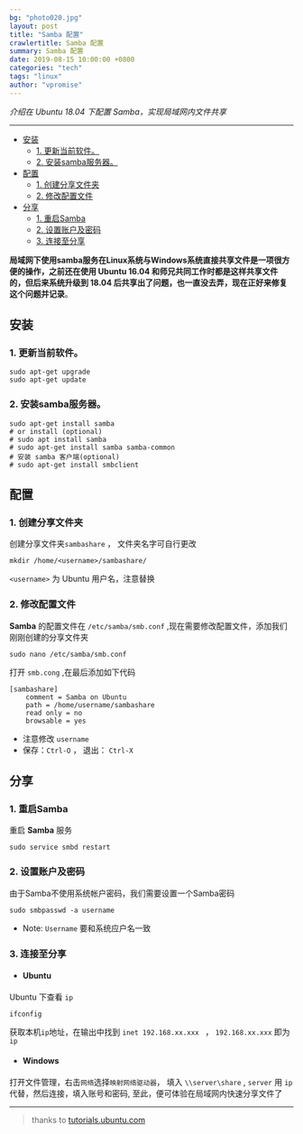 ```yaml
---
bg: "photo020.jpg"
layout: post
title: "Samba 配置"
crawlertitle: Samba 配置
summary: Samba 配置
date: 2019-08-15 10:00:00 +0800
categories: "tech"
tags: "linux"
author: "vpromise"
---
```


*介绍在 Ubuntu 18.04 下配置 Samba，实现局域网内文件共享*

---

- [安装](#安装)
  - [1. 更新当前软件。](#1-更新当前软件)
  - [2. 安装samba服务器。](#2-安装samba服务器)
- [配置](#配置)
  - [1. 创建分享文件夹](#1-创建分享文件夹)
  - [2. 修改配置文件](#2-修改配置文件)
- [分享](#分享)
  - [1. 重启Samba](#1-重启samba)
  - [2. 设置账户及密码](#2-设置账户及密码)
  - [3. 连接至分享](#3-连接至分享)

**局域网下使用samba服务在Linux系统与Windows系统直接共享文件是一项很方便的操作，之前还在使用 Ubuntu 16.04 和师兄共同工作时都是这样共享文件的，但后来系统升级到 18.04 后共享出了问题，也一直没去弄，现在正好来修复这个问题并记录**。

## 安装

### 1. 更新当前软件。

```
sudo apt-get upgrade  
sudo apt-get update  
```

### 2. 安装samba服务器。 

```
sudo apt-get install samba
# or install (optional)
# sudo apt install samba
# sudo apt-get install samba samba-common
# 安装 samba 客户端(optional)
# sudo apt-get install smbclient 
```


## 配置

### 1. 创建分享文件夹

创建分享文件夹`sambashare` ， 文件夹名字可自行更改

```
mkdir /home/<username>/sambashare/
```
`<username>` 为 Ubuntu 用户名，注意替换

### 2. 修改配置文件

**Samba** 的配置文件在 `/etc/samba/smb.conf` ,现在需要修改配置文件，添加我们刚刚创建的分享文件夹
```
sudo nano /etc/samba/smb.conf
```
打开 `smb.cong` ,在最后添加如下代码
```
[sambashare]
    comment = Samba on Ubuntu
    path = /home/username/sambashare
    read only = no
    browsable = yes
```
- 注意修改 `username` 
- 保存：`Ctrl-O` ， 退出： `Ctrl-X`
  
## 分享

### 1. 重启Samba
重启 **Samba** 服务
```
sudo service smbd restart
```

### 2. 设置账户及密码
由于Samba不使用系统帐户密码，我们需要设置一个Samba密码
```
sudo smbpasswd -a username
```
- Note: `Username` 要和系统应户名一致

### 3. 连接至分享

- #### Ubuntu
Ubuntu 下查看 `ip`
```
ifconfig
```
获取本机`ip`地址，在输出中找到 `inet 192.168.xx.xxx ` ， `192.168.xx.xxx` 即为`ip`

- #### Windows
打开文件管理，右击`网络`选择`映射网络驱动器`， 填入 `\\server\share` , `server` 用 `ip` 代替，然后连接，填入账号和密码, 至此，便可体验在局域网内快速分享文件了



---
> thanks to [tutorials.ubuntu.com](https://tutorials.ubuntu.com/tutorial/install-and-configure-samba#0)